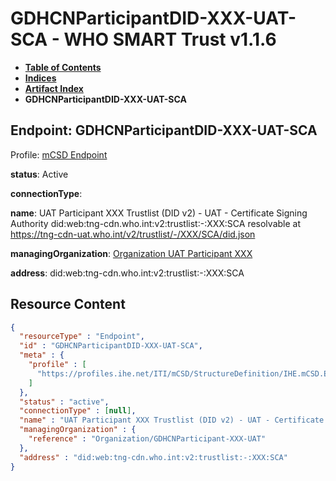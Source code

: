 # GDHCNParticipantDID-XXX-UAT-SCA - WHO SMART Trust v1.1.6

* [**Table of Contents**](toc.md)
* [**Indices**](indices.md)
* [**Artifact Index**](artifacts.md)
* **GDHCNParticipantDID-XXX-UAT-SCA**

## Endpoint: GDHCNParticipantDID-XXX-UAT-SCA

Profile: [mCSD Endpoint](https://profiles.ihe.net/ITI/mCSD/4.0.0/StructureDefinition-IHE.mCSD.Endpoint.html)

**status**: Active

**connectionType**: 

**name**: UAT Participant XXX Trustlist (DID v2) - UAT - Certificate Signing Authority did:web:tng-cdn.who.int:v2:trustlist:-:XXX:SCA resolvable at https://tng-cdn-uat.who.int/v2/trustlist/-/XXX/SCA/did.json

**managingOrganization**: [Organization UAT Participant XXX](Organization-GDHCNParticipant-XXX-UAT.md)

**address**: did:web:tng-cdn.who.int:v2:trustlist:-:XXX:SCA



## Resource Content

```json
{
  "resourceType" : "Endpoint",
  "id" : "GDHCNParticipantDID-XXX-UAT-SCA",
  "meta" : {
    "profile" : [
      "https://profiles.ihe.net/ITI/mCSD/StructureDefinition/IHE.mCSD.Endpoint"
    ]
  },
  "status" : "active",
  "connectionType" : [null],
  "name" : "UAT Participant XXX Trustlist (DID v2) - UAT - Certificate Signing Authority\ndid:web:tng-cdn.who.int:v2:trustlist:-:XXX:SCA\nresolvable at https://tng-cdn-uat.who.int/v2/trustlist/-/XXX/SCA/did.json",
  "managingOrganization" : {
    "reference" : "Organization/GDHCNParticipant-XXX-UAT"
  },
  "address" : "did:web:tng-cdn.who.int:v2:trustlist:-:XXX:SCA"
}

```
